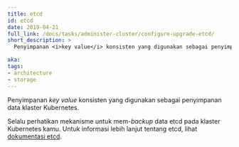 ```yaml
---
title: etcd
id: etcd
date: 2019-04-21
full_link: /docs/tasks/administer-cluster/configure-upgrade-etcd/
short_description: >
  Penyimpanan <i>key value</i> konsisten yang digunakan sebagai penyimpanan data klaster Kubernetes.

aka:
tags:
- architecture
- storage
---
```

 Penyimpanan <i>key value</i> konsisten yang digunakan sebagai penyimpanan data klaster Kubernetes.

<!--more-->

Selalu perhatikan mekanisme untuk mem-<i>backup</i> data etcd pada klaster Kubernetes kamu. Untuk informasi lebih lanjut tentang etcd, lihat [dokumentasi etcd](https://etcd.io/docs).
